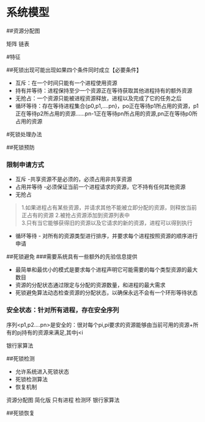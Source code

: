
# 系统模型
##资源分配图

矩阵
链表

#特征

##死锁出现可能出现如果四个条件同时成立【必要条件】
+ 互斥：在一个时间只能有一个进程使用资源
+ 持有并等待：进程保持至少一个资源正在等待获取其他进程持有的额外资源
+ 无抢占：一个资源只能被进程资源释放，进程以及完成了它的任务之后
+ 循环等待：存在等待进程集合{p0,p1,....pn}，po正在等待p1所占用的资源，p1
正在等待p2所占用的资源......pn-1正在等待pn所占用的资源,pn正在等待p0所占用的资源

#死锁处理办法

##死锁预防
### 限制申请方式
+ 互斥 -共享资源不是必须的，必须占用非共享资源
+ 占用并等待 -必须保证当前一个进程请求的资源，它不持有任何其他资源 
+ 无抢占
 >1.如果进程占有某些资源，并请求其他不能被立即分配的资源，则释放当前正占有的资源
 >2.被抢占资源添加到资源列表中                                 
 >3.只有当它能够获得旧的资源以及它请求的新的资源，进程可以得到执行

+ 循环等待 - 对所有的资源类型进行排序，并要求每个进程按照资源的顺序进行申请

##死锁避免
###需要系统具有一些额外的先验信息提供
+ 最简单和最优小的模式是要求每个进程声明它可能需要的每个类型资源的最大数目
+ 资源的分配状态通过限定与分配的资源数量，和进程的最大需求
+ 死锁避免算法动态检查资源的分配状态，以确保永远不会有一个环形等待状态

### 安全状态：针对所有进程，存在安全序列
序列<p1,p2....pn>是安全的：很对每个pi,pi要求的资源能够由当前可用的资源+所有的pj持有的资源来满足,其中j<i

银行家算法

##死锁检测
* 允许系统进入死锁状态
* 死锁检测算法
* 恢复机制

资源分配图 简化版 只有进程  检测环
银行家算法

##死锁恢复


